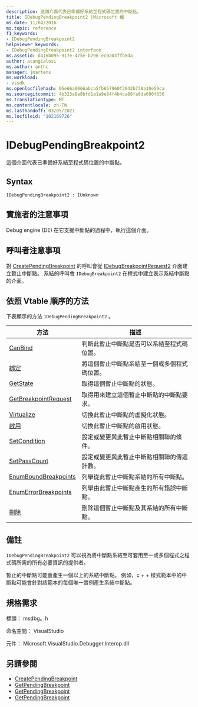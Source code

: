 ```yaml
---
description: 這個介面代表已準備好系結至程式碼位置的中斷點。
title: IDebugPendingBreakpoint2 |Microsoft 檔
ms.date: 11/04/2016
ms.topic: reference
f1_keywords:
- IDebugPendingBreakpoint2
helpviewer_keywords:
- IDebugPendingBreakpoint2 interface
ms.assetid: d416b095-917e-475e-b796-ec0a03ffb8da
author: acangialosi
ms.author: anthc
manager: jmartens
ms.workload:
- vssdk
ms.openlocfilehash: 05e66a0066abca5fb657960f2042b738a10e59ca
ms.sourcegitcommit: 4b323a8a8bfd1a1a9e84f4b4ca88fa8da690f656
ms.translationtype: MT
ms.contentlocale: zh-TW
ms.lasthandoff: 03/05/2021
ms.locfileid: "102169726"
---
```

# <a name="idebugpendingbreakpoint2"></a>IDebugPendingBreakpoint2
這個介面代表已準備好系結至程式碼位置的中斷點。

## <a name="syntax"></a>Syntax

```
IDebugPendingBreakpoint2 : IUnknown
```

## <a name="notes-for-implementers"></a>實施者的注意事項
 Debug engine (DE) 在它支援中斷點的過程中，執行這個介面。

## <a name="notes-for-callers"></a>呼叫者注意事項
 對 [CreatePendingBreakpoint](../../../extensibility/debugger/reference/idebugengine2-creatependingbreakpoint.md) 的呼叫會從 [IDebugBreakpointRequest2](../../../extensibility/debugger/reference/idebugbreakpointrequest2.md) 介面建立暫止中斷點。 系結的[](../../../extensibility/debugger/reference/idebugpendingbreakpoint2-bind.md)呼叫會 `IDebugBreakpoint2` 在程式中建立表示系結中斷點的介面。

## <a name="methods-in-vtable-order"></a>依照 Vtable 順序的方法
 下表顯示的方法 `IDebugPendingBreakpoint2` 。

|方法|描述|
|------------|-----------------|
|[CanBind](../../../extensibility/debugger/reference/idebugpendingbreakpoint2-canbind.md)|判斷此暫止中斷點是否可以系結至程式碼位置。|
|[綁定](../../../extensibility/debugger/reference/idebugpendingbreakpoint2-bind.md)|將這個暫止中斷點系結至一個或多個程式碼位置。|
|[GetState](../../../extensibility/debugger/reference/idebugpendingbreakpoint2-getstate.md)|取得這個暫止中斷點的狀態。|
|[GetBreakpointRequest](../../../extensibility/debugger/reference/idebugpendingbreakpoint2-getbreakpointrequest.md)|取得用來建立這個暫止中斷點的中斷點要求。|
|[Virtualize](../../../extensibility/debugger/reference/idebugpendingbreakpoint2-virtualize.md)|切換此暫止中斷點的虛擬化狀態。|
|[啟用](../../../extensibility/debugger/reference/idebugpendingbreakpoint2-enable.md)|切換此暫止中斷點的啟用狀態。|
|[SetCondition](../../../extensibility/debugger/reference/idebugpendingbreakpoint2-setcondition.md)|設定或變更與此暫止中斷點相關聯的條件。|
|[SetPassCount](../../../extensibility/debugger/reference/idebugpendingbreakpoint2-setpasscount.md)|設定或變更與此暫止中斷點相關聯的傳遞計數。|
|[EnumBoundBreakpoints](../../../extensibility/debugger/reference/idebugpendingbreakpoint2-enumboundbreakpoints.md)|列舉從此暫止中斷點系結的所有中斷點。|
|[EnumErrorBreakpoints](../../../extensibility/debugger/reference/idebugpendingbreakpoint2-enumerrorbreakpoints.md)|列舉由此暫止中斷點產生的所有錯誤中斷點。|
|[刪除](../../../extensibility/debugger/reference/idebugpendingbreakpoint2-delete.md)|刪除這個暫止中斷點及其系結的所有中斷點。|

## <a name="remarks"></a>備註
 `IDebugPendingBreakpoint2` 可以視為將中斷點系結至可套用至一或多個程式之程式碼所需的所有必要資訊的提供者。

 暫止的中斷點可能會產生一個以上的系結中斷點。 例如，c + + 樣式範本中的中斷點可能會針對該範本的每個唯一實例產生系結中斷點。

## <a name="requirements"></a>規格需求
 標頭： msdbg。h

 命名空間： VisualStudio

 元件： Microsoft.VisualStudio.Debugger.Interop.dll

## <a name="see-also"></a>另請參閱
- [CreatePendingBreakpoint](../../../extensibility/debugger/reference/idebugengine2-creatependingbreakpoint.md)
- [GetPendingBreakpoint](../../../extensibility/debugger/reference/idebugbreakpointboundevent2-getpendingbreakpoint.md)
- [GetPendingBreakpoint](../../../extensibility/debugger/reference/idebugboundbreakpoint2-getpendingbreakpoint.md)
- [GetPendingBreakpoint](../../../extensibility/debugger/reference/idebugerrorbreakpoint2-getpendingbreakpoint.md)
